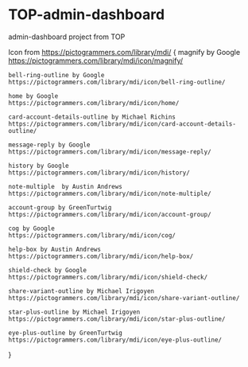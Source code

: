 # TOP-admin-dashboard
admin-dashboard project from TOP

Icon from https://pictogrammers.com/library/mdi/ {
    magnify by Google
    https://pictogrammers.com/library/mdi/icon/magnify/

    bell-ring-outline by Google
    https://pictogrammers.com/library/mdi/icon/bell-ring-outline/

    home by Google
    https://pictogrammers.com/library/mdi/icon/home/

    card-account-details-outline by Michael Richins
    https://pictogrammers.com/library/mdi/icon/card-account-details-outline/

    message-reply by Google
    https://pictogrammers.com/library/mdi/icon/message-reply/
    
    history by Google
    https://pictogrammers.com/library/mdi/icon/history/

    note-multiple  by Austin Andrews
    https://pictogrammers.com/library/mdi/icon/note-multiple/

    account-group by GreenTurtwig 
    https://pictogrammers.com/library/mdi/icon/account-group/

    cog by Google
    https://pictogrammers.com/library/mdi/icon/cog/

    help-box by Austin Andrews
    https://pictogrammers.com/library/mdi/icon/help-box/

    shield-check by Google
    https://pictogrammers.com/library/mdi/icon/shield-check/

    share-variant-outline by Michael Irigoyen
    https://pictogrammers.com/library/mdi/icon/share-variant-outline/

    star-plus-outline by Michael Irigoyen
    https://pictogrammers.com/library/mdi/icon/star-plus-outline/

    eye-plus-outline by GreenTurtwig 
    https://pictogrammers.com/library/mdi/icon/eye-plus-outline/
}




